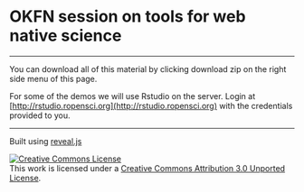 
# OKFN session on tools for web native science
---

You can download all of this material by clicking download zip on the right side menu of this page.

For some of the demos we will use Rstudio on the server. Login at [http://rstudio.ropensci.org](http://rstudio.ropensci.org) with the credentials provided to you. 


---

Built using [reveal.js](https://github.com/hakimel/reveal.js)

<a rel="license" href="http://creativecommons.org/licenses/by/3.0/"><img alt="Creative Commons License" style="border-width:0" src="http://i.creativecommons.org/l/by/3.0/88x31.png" /></a><br />This work is licensed under a <a rel="license" href="http://creativecommons.org/licenses/by/3.0/">Creative Commons Attribution 3.0 Unported License</a>.
